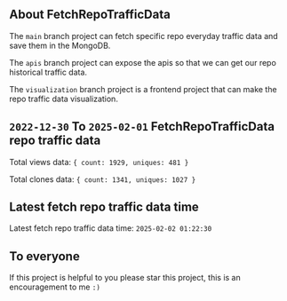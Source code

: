 ## About FetchRepoTrafficData

The `main` branch project can fetch specific repo everyday traffic data and save them in the MongoDB.

The `apis` branch project can expose the apis so that we can get our repo historical traffic data.

The `visualization` branch project is a frontend project that can make the repo traffic data visualization.

## `2022-12-30` To `2025-02-01` FetchRepoTrafficData repo traffic data

Total views data: `{ count: 1929, uniques: 481 }`

Total clones data: `{ count: 1341, uniques: 1027 }`

## Latest fetch repo traffic data time

Latest fetch repo traffic data time: `2025-02-02 01:22:30`

## To everyone

If this project is helpful to you please star this project, this is an encouragement to me `:)`



